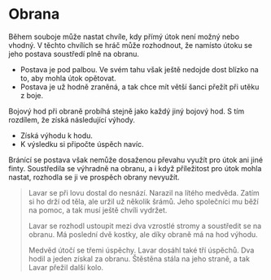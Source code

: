 # Obrana

Během souboje může nastat chvíle, kdy přímý útok není možný nebo vhodný.
V těchto chvílích se hráč může rozhodnout, že namísto útoku se jeho
postava soustředí plně na obranu.

- Postava je pod palbou. Ve svém tahu však ještě nedojde dost blízko
na to, aby mohla útok opětovat.
- Postava je už hodně zraněná, a tak chce mít větší šanci přežít při
utěku z boje.

Bojový hod při obraně probíhá stejně jako každý jiný bojový hod. S tím
rozdílem, že získá následující výhody.
- Získá výhodu k hodu.
- K výsledku si připočte úspěch navíc.

Bránící se postava však nemůže dosaženou převahu využít pro útok ani
jiné finty. Soustředila se výhradně na obranu, a i když příležitost pro
útok mohla nastat, rozhodla se ji ve prospěch obrany nevyužít.

> Lavar se při lovu dostal do nesnází. Narazil na lítého medvěda.
> Zatím si ho drží od těla, ale uržil už několik šrámů. Jeho společníci
> mu běží na pomoc, a tak musí ještě chvíli vydržet.
> 
> Lavar se rozhodl ustoupit mezi dva vzrostlé stromy a soustředit
> se na obranu. Má poslední dvě kostky, ale díky obraně má na hod
> výhodu.
> 
> Medvěd útočí se třemi úspěchy. Lavar dosáhl také tří úspěchů.
> Dva hodil a jeden získal za obranu.  Štěstěna stála na jeho straně,
> a tak Lavar přežil další kolo.  
